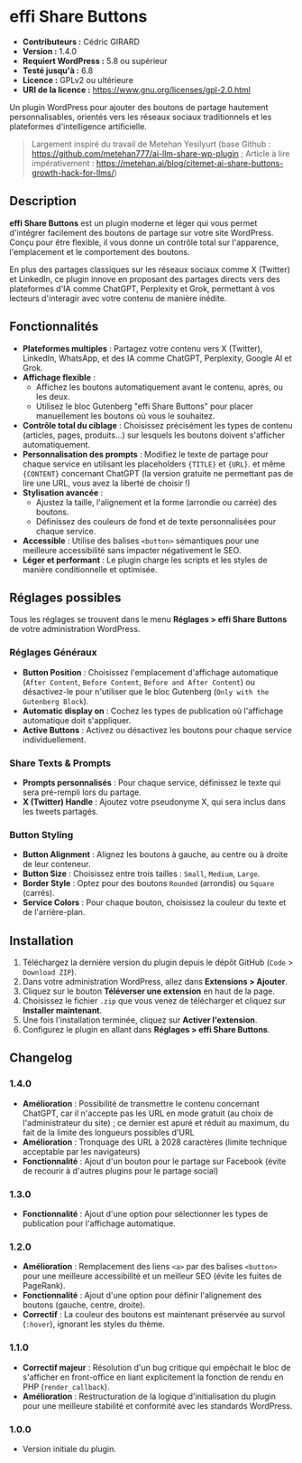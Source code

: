# effi Share Buttons

* **Contributeurs :** Cédric GIRARD
* **Version :** 1.4.0
* **Requiert WordPress :** 5.8 ou supérieur
* **Testé jusqu'à :** 6.8
* **Licence :** GPLv2 ou ultérieure
* **URI de la licence :** https://www.gnu.org/licenses/gpl-2.0.html

Un plugin WordPress pour ajouter des boutons de partage hautement personnalisables, orientés vers les réseaux sociaux traditionnels et les plateformes d'intelligence artificielle.
> Largement inspiré du travail de Metehan Yesilyurt (base Github : https://github.com/metehan777/ai-llm-share-wp-plugin ; Article à lire impérativement : https://metehan.ai/blog/citemet-ai-share-buttons-growth-hack-for-llms/)



## Description

**effi Share Buttons** est un plugin moderne et léger qui vous permet d'intégrer facilement des boutons de partage sur votre site WordPress. Conçu pour être flexible, il vous donne un contrôle total sur l'apparence, l'emplacement et le comportement des boutons.

En plus des partages classiques sur les réseaux sociaux comme X (Twitter) et LinkedIn, ce plugin innove en proposant des partages directs vers des plateformes d'IA comme ChatGPT, Perplexity et Grok, permettant à vos lecteurs d'interagir avec votre contenu de manière inédite.



## Fonctionnalités

* **Plateformes multiples** : Partagez votre contenu vers X (Twitter), LinkedIn, WhatsApp, et des IA comme ChatGPT, Perplexity, Google AI et Grok.
* **Affichage flexible** :
    * Affichez les boutons automatiquement avant le contenu, après, ou les deux.
    * Utilisez le bloc Gutenberg "effi Share Buttons" pour placer manuellement les boutons où vous le souhaitez.
* **Contrôle total du ciblage** : Choisissez précisément les types de contenu (articles, pages, produits...) sur lesquels les boutons doivent s'afficher automatiquement.
* **Personnalisation des prompts** : Modifiez le texte de partage pour chaque service en utilisant les placeholders `{TITLE}` et `{URL}`. et même `{CONTENT}` concernant ChatGPT (la version gratuite ne permettant pas de lire une URL, vous avez la liberté de choisir !)
* **Stylisation avancée** :
    * Ajustez la taille, l'alignement et la forme (arrondie ou carrée) des boutons.
    * Définissez des couleurs de fond et de texte personnalisées pour chaque service.
* **Accessible** : Utilise des balises `<button>` sémantiques pour une meilleure accessibilité sans impacter négativement le SEO.
* **Léger et performant** : Le plugin charge les scripts et les styles de manière conditionnelle et optimisée.



## Réglages possibles

Tous les réglages se trouvent dans le menu **Réglages > effi Share Buttons** de votre administration WordPress.

### Réglages Généraux

* **Button Position** : Choisissez l'emplacement d'affichage automatique (`After Content`, `Before Content`, `Before and After Content`) ou désactivez-le pour n'utiliser que le bloc Gutenberg (`Only with the Gutenberg Block`).
* **Automatic display on** : Cochez les types de publication où l'affichage automatique doit s'appliquer.
* **Active Buttons** : Activez ou désactivez les boutons pour chaque service individuellement.

### Share Texts & Prompts

* **Prompts personnalisés** : Pour chaque service, définissez le texte qui sera pré-rempli lors du partage.
* **X (Twitter) Handle** : Ajoutez votre pseudonyme X, qui sera inclus dans les tweets partagés.

### Button Styling

* **Button Alignment** : Alignez les boutons à gauche, au centre ou à droite de leur conteneur.
* **Button Size** : Choisissez entre trois tailles : `Small`, `Medium`, `Large`.
* **Border Style** : Optez pour des boutons `Rounded` (arrondis) ou `Square` (carrés).
* **Service Colors** : Pour chaque bouton, choisissez la couleur du texte et de l'arrière-plan.



## Installation

1.  Téléchargez la dernière version du plugin depuis le dépôt GitHub (`Code` > `Download ZIP`).
2.  Dans votre administration WordPress, allez dans **Extensions > Ajouter**.
3.  Cliquez sur le bouton **Téléverser une extension** en haut de la page.
4.  Choisissez le fichier `.zip` que vous venez de télécharger et cliquez sur **Installer maintenant**.
5.  Une fois l'installation terminée, cliquez sur **Activer l'extension**.
6.  Configurez le plugin en allant dans **Réglages > effi Share Buttons**.



## Changelog

### 1.4.0

* **Amélioration** : Possibilité de transmettre le contenu concernant ChatGPT, car il n'accepte pas les URL en mode gratuit (au choix de l'administrateur du site) ; ce dernier est apuré et réduit au maximum, du fait de la limite des longueurs possibles d'URL
* **Amélioration** : Tronquage des URL à 2028 caractères (limite technique acceptable par les navigateurs)
* **Fonctionnalité** : Ajout d'un bouton pour le partage sur Facebook (évite de recourir à d'autres plugins pour le partage social)

### 1.3.0

* **Fonctionnalité** : Ajout d'une option pour sélectionner les types de publication pour l'affichage automatique.

### 1.2.0

* **Amélioration** : Remplacement des liens `<a>` par des balises `<button>` pour une meilleure accessibilité et un meilleur SEO (évite les fuites de PageRank).
* **Fonctionnalité** : Ajout d'une option pour définir l'alignement des boutons (gauche, centre, droite).
* **Correctif** : La couleur des boutons est maintenant préservée au survol (`:hover`), ignorant les styles du thème.

### 1.1.0

* **Correctif majeur** : Résolution d'un bug critique qui empêchait le bloc de s'afficher en front-office en liant explicitement la fonction de rendu en PHP (`render_callback`).
* **Amélioration** : Restructuration de la logique d'initialisation du plugin pour une meilleure stabilité et conformité avec les standards WordPress.

### 1.0.0

* Version initiale du plugin.
